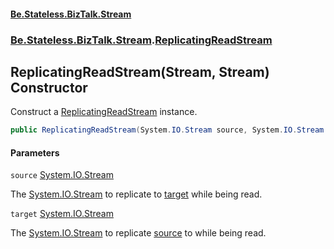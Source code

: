 #### [Be.Stateless.BizTalk.Stream](README.md 'README')
### [Be.Stateless.BizTalk.Stream](Be.Stateless.BizTalk.Stream.md 'Be.Stateless.BizTalk.Stream').[ReplicatingReadStream](ReplicatingReadStream.md 'Be.Stateless.BizTalk.Stream.ReplicatingReadStream')

## ReplicatingReadStream(Stream, Stream) Constructor

Construct a [ReplicatingReadStream](ReplicatingReadStream.md 'Be.Stateless.BizTalk.Stream.ReplicatingReadStream') instance.

```csharp
public ReplicatingReadStream(System.IO.Stream source, System.IO.Stream target);
```
#### Parameters

<a name='Be.Stateless.BizTalk.Stream.ReplicatingReadStream.ReplicatingReadStream(System.IO.Stream,System.IO.Stream).source'></a>

`source` [System.IO.Stream](https://docs.microsoft.com/en-us/dotnet/api/System.IO.Stream 'System.IO.Stream')

The [System.IO.Stream](https://docs.microsoft.com/en-us/dotnet/api/System.IO.Stream 'System.IO.Stream') to replicate to [target](ReplicatingReadStream.ReplicatingReadStream(Stream,Stream).md#Be.Stateless.BizTalk.Stream.ReplicatingReadStream.ReplicatingReadStream(System.IO.Stream,System.IO.Stream).target 'Be.Stateless.BizTalk.Stream.ReplicatingReadStream.ReplicatingReadStream(System.IO.Stream, System.IO.Stream).target') while being read.

<a name='Be.Stateless.BizTalk.Stream.ReplicatingReadStream.ReplicatingReadStream(System.IO.Stream,System.IO.Stream).target'></a>

`target` [System.IO.Stream](https://docs.microsoft.com/en-us/dotnet/api/System.IO.Stream 'System.IO.Stream')

The [System.IO.Stream](https://docs.microsoft.com/en-us/dotnet/api/System.IO.Stream 'System.IO.Stream') to replicate [source](ReplicatingReadStream.ReplicatingReadStream(Stream,Stream).md#Be.Stateless.BizTalk.Stream.ReplicatingReadStream.ReplicatingReadStream(System.IO.Stream,System.IO.Stream).source 'Be.Stateless.BizTalk.Stream.ReplicatingReadStream.ReplicatingReadStream(System.IO.Stream, System.IO.Stream).source') to while being read.